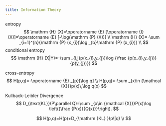 ```yaml
---
title: Information Theory
---
```


entropy
$$
\mathrm {H} (X)=\operatorname {E} [\operatorname {I} (X)]=\operatorname {E} [-\log(\mathrm {P} (X))] \\
\mathrm {H} (X)=-\sum _{i=1}^{n}{\mathrm {P} (x_{i})\log _{b}\mathrm {P} (x_{i})} \\
$$
conditional entropy
$$
\mathrm {H} (X|Y)=-\sum _{i,j}p(x_{i},y_{j})\log {\frac {p(x_{i},y_{j})}{p(y_{j})}}
$$


cross-entropy
$$
H(p,q)=-\operatorname {E} _{p}[\log q] \\
H(p,q)=-\sum _{x\in {\mathcal {X}}}p(x)\,\log q(x)
$$


Kullback-Leibler Divergence
$$
D_{\text{KL}}(P\parallel Q)=\sum _{x\in {\mathcal {X}}}P(x)\log \left({\frac {P(x)}{Q(x)}}\right).
$$

$$
H(p,q)=H(p)+D_{\mathrm {KL} }(p\|q) \\
$$


